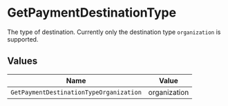 # GetPaymentDestinationType

The type of destination. Currently only the destination type `organization` is supported.


## Values

| Name                                    | Value                                   |
| --------------------------------------- | --------------------------------------- |
| `GetPaymentDestinationTypeOrganization` | organization                            |